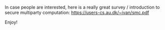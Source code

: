 In case people are interested, here is a really great survey / introduction to
secure multiparty computation:
https://users-cs.au.dk/~ivan/smc.pdf

Enjoy!
